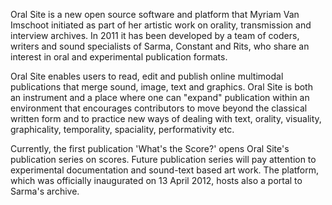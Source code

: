 Oral Site is a new open source software and platform that Myriam Van Imschoot
initiated as part of her artistic work on orality, transmission and interview
archives. In 2011 it has been developed by a team of coders, writers and sound
specialists of Sarma, Constant and Rits, who share an interest in oral and
experimental publication formats.

Oral Site enables users to read, edit and publish online multimodal
publications that merge sound, image, text and graphics. Oral Site is both an
instrument and a place where one can "expand" publication within an environment
that encourages contributors to move beyond the classical written form and to
practice new ways of dealing with text, orality, visuality, graphicality,
temporality, spaciality, performativity etc.

Currently, the first publication 'What's the Score?' opens Oral Site's
publication series on scores. Future publication series will pay attention to
experimental documentation and sound-text based art work. The platform, which
was officially inaugurated on 13 April 2012, hosts also a portal to Sarma's
archive.
